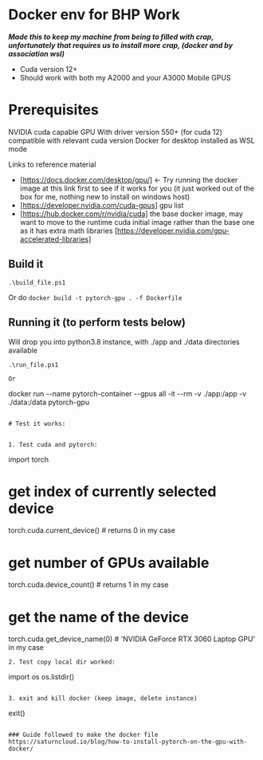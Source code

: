 # Docker env for BHP Work

***Made this to keep my machine from being to filled with crap, unfortunately that
requires us to install more crap, (docker and by association wsl)***

- Cuda version 12+
- Should work with both my A2000 and your A3000 Mobile GPUS

# Prerequisites

NVIDIA cuda capable GPU With driver version 550+ (for cuda 12) compatible with relevant cuda version
Docker for desktop installed as WSL mode

Links to reference material
- [https://docs.docker.com/desktop/gpu/] <- Try running the docker image at this link first to see if it works for you (it just worked out of the box for me, nothing new to install on windows host)
- [https://developer.nvidia.com/cuda-gpus] gpu list
- [https://hub.docker.com/r/nvidia/cuda] the base docker image, may want to move to the runtime cuda initial image rather than the base one as it has extra math libraries [https://developer.nvidia.com/gpu-accelerated-libraries]

## Build it 
```
.\build_file.ps1

```
Or do `docker build -t pytorch-gpu . -f Dockerfile`

## Running it (to perform tests below)
Will drop you into python3.8 instance, with ./app and ./data directories available
```
.\run_file.ps1

Or 
``` 
docker run --name pytorch-container --gpus all -it --rm -v ./app:/app -v ./data:/data  pytorch-gpu
```

# Test it works:


1. Test cuda and pytorch:
```
import torch  
# get index of currently selected device  
torch.cuda.current_device() # returns 0 in my case  
# get number of GPUs available  
torch.cuda.device_count() # returns 1 in my case  
# get the name of the device  
torch.cuda.get_device_name(0) # 'NVIDIA GeForce RTX 3060 Laptop GPU' in my case
```
2. Test copy local dir worked:

```
import os
os.listdir()
```

3. exit and kill docker (keep image, delete instance)
```
exit()
```

### Guide followed to make the docker file
https://saturncloud.io/blog/how-to-install-pytorch-on-the-gpu-with-docker/



